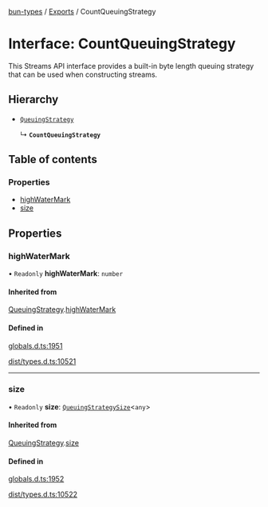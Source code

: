 [bun-types](../README.md) / [Exports](../modules.md) / CountQueuingStrategy

# Interface: CountQueuingStrategy

This Streams API interface provides a built-in byte length queuing strategy that can be used when constructing streams.

## Hierarchy

- [`QueuingStrategy`](QueuingStrategy.md)

  ↳ **`CountQueuingStrategy`**

## Table of contents

### Properties

- [highWaterMark](CountQueuingStrategy.md#highwatermark)
- [size](CountQueuingStrategy.md#size)

## Properties

### highWaterMark

• `Readonly` **highWaterMark**: `number`

#### Inherited from

[QueuingStrategy](QueuingStrategy.md).[highWaterMark](QueuingStrategy.md#highwatermark)

#### Defined in

[globals.d.ts:1951](https://github.com/valgaze/bun-types/blob/5e53f27/globals.d.ts#L1951)

[dist/types.d.ts:10521](https://github.com/valgaze/bun-types/blob/5e53f27/dist/types.d.ts#L10521)

___

### size

• `Readonly` **size**: [`QueuingStrategySize`](QueuingStrategySize.md)<`any`\>

#### Inherited from

[QueuingStrategy](QueuingStrategy.md).[size](QueuingStrategy.md#size)

#### Defined in

[globals.d.ts:1952](https://github.com/valgaze/bun-types/blob/5e53f27/globals.d.ts#L1952)

[dist/types.d.ts:10522](https://github.com/valgaze/bun-types/blob/5e53f27/dist/types.d.ts#L10522)

